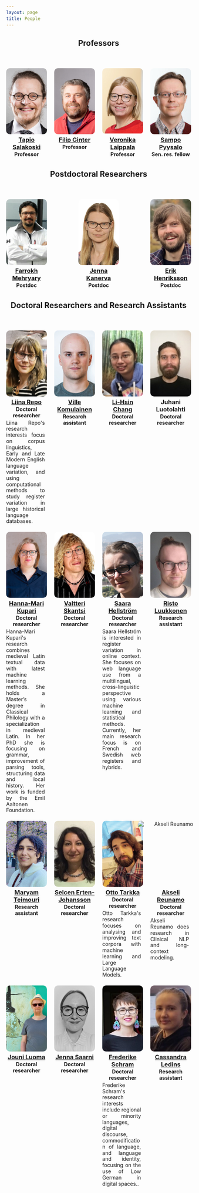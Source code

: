 ```yaml
---
layout: page
title: People
---
```




<style>
    /* Ensure the row stays in a grid-like structure */
    .row {
        display: flex;
        flex-wrap: wrap;
        justify-content: space-between; /* Keeps three items per row */
    }

    /* Individual column settings */
    .col-4u {
        width: 22%; /* Adjusts each column to fit 4 per row */
        display: flex;
        flex-direction: column;
        align-items: center; /* Centers everything inside */
        text-align: center; /* Ensures text is centered */
    }

    /* Image styling */
    .image img {
        width: 180px; /* Adjust as needed */
        height: 180px; /* Ensures uniformity */
        object-fit: cover; /* Ensures the image fills the area without distortion */
        border-radius: 10px; /* Keeps your rounded corner effect */
        display: block;
        margin: 0 auto; /* Ensures images are centered */
    }

    /* Heading spacing */
	 .content h2 {
        margin-top: 8px; 
		margin-bottom: 1px; 
    }

    .content h3 {
        margin-top: 5px; /* Adds spacing between the image and the name */
		margin-bottom: 1px; /* Adjust space between name and text below it */
    }

	.content h4 {
		margin-top: 1px;
		margin-bottom: 4px;
	}

    /* Paragraph text styling */
    .content p {
        text-align: justify;
        margin: 20px 0;
		margin-top: 2px;
        line-height: 1.2; /* Improves readability */
        max-width: 95%; /* Keeps text aligned within a good width */
    }

    /* Ensure responsiveness */
    @media screen and (max-width: 768px) {
        .col-4u {
            width: 48%; /* Two per row on smaller screens */
        }
    }

    @media screen and (max-width: 480px) {
        .col-4u {
            width: 100%; /* One per row on very small screens */
        }
    }
</style>


<section>    
    <header class="major">
        <h2>Professors</h2>
    </header>
    <div class="row">
        <div class="col-4u 12u$(small)">
            <span class="image"><img src="assets/images/tapio-salakoski_new.jpg" alt="Tapio Salakoski" /></span>
            <div class="content">
		    	<h3><a href="https://www.utu.fi/en/people/tapio-salakoski">Tapio Salakoski</a></h3>
		    	<h4>Professor</h4>
	    	</div>
        </div>
        <div class="col-4u 12u$(small)">
            <span class="image"><img src="assets/images/filip-ginter_new.jpg" alt="Filip Ginter" /></span>
            <div class="content">
		    	<h3><a href="https://fginter.github.io/">Filip Ginter</a></h3>
		    	<h4>Professor</h4>
	    	</div>
        </div>
        <div class="col-4u 12u$(small)">
            <span class="image"><img src="assets/images/veronika_laippala.png" alt="Veronika Laippala" /></span>
            <div class="content">
		    	<h3><a href="https://www.utu.fi/en/people/veronika-laippla">Veronika Laippala</a></h3>
		    	<h4>Professor</h4>
	    	</div>
        </div>
    	<div class="col-4u 12u$(small)">
    		<span class="image"><img src="assets/images/sampo_pyysalo.png" height="100" alt="" /></span>
    		<div class="content">
				<h3><a href="https://www.utu.fi/en/people/sampo-pyysalo">Sampo Pyysalo</a></h3>
				<h4>Sen. res. fellow</h4>
			</div>
     	</div>
   </div>
</section>

<section>
   <header class="major">
      <h2>Postdoctoral Researchers</h2>
   </header>
   <div class="row">
     <div class="col-4u 12u$(small)">
       <span class="image"><img src="assets/images/farrokh_mehryary.png" alt="" /></span>
       <div class="content">
		   <h3><a href="https://www.utu.fi/en/people/farrokh-mehryary">Farrokh Mehryary</a></h3>
		   <h4>Postdoc</h4>
       </div>
     </div>
     <div class="col-4u 12u$(small)">
       <span class="image"><img src="assets/images/jenna-kanerva-new.jpg" alt="" /></span>
       <div class="content">
		   <h3><a href="https://github.com/jmnybl">Jenna Kanerva</a></h3>
		   <h4>Postdoc</h4>
       </div>
     </div>
     <div class="col-4u 12u$(small)">
       <span class="image"><img src="assets/images/erik.jpeg" alt="" height="137px"/></span>
       <div class="content">
		   <h3><a href="https://www.utu.fi/en/people/erik-henriksson">Erik Henriksson</a></h3>
		   <h4>Postdoc</h4>
       </div>
     </div>
   </div>
</section>

<section>
    <header class="major">
        <h2>Doctoral Researchers and Research Assistants</h2>
    </header>
    <div class="row">
        <div class="col-4u 12u$(small)">
            <span class="image"><img src="assets/images/liina_repo.jpg" alt="Liina Repo" /></span>
            <div class="content">
	    	<h3><a href="https://www.utu.fi/en/people/liina-repo">Liina Repo</a></h3>
			<h4>Doctoral researcher</h4>
      		<p>Liina Repo's research interests focus on corpus linguistics, Early and Late Modern English language variation, and using computational methods to study register variation in large historical language databases.</p>
      	    </div>
        </div>
        <div class="col-4u 12u$(small)">
            <span class="image"><img src="assets/images/ville_kuva.jpg" alt="Ville Komulainen" /></span>
            <div class="content">
	    	<h3><a href="https://www.utu.fi/en/people/ville-komulainen">Ville Komulainen</a></h3>
			<h4>Research assistant</h4>
      	    </div>
        </div>
        <div class="col-4u 12u$(small)">
            <span class="image"><img src="assets/images/lihsin_chang.jpg" alt="Li-Hsin Chang" /></span>
            <div class="content">
	    	<h3><a href="https://www.utu.fi/en/people/li-hsin-chang">Li-Hsin Chang</a></h3>
			<h4>Doctoral researcher</h4>
      	    </div>
        </div>
        <div class="col-4u 12u$(small)">
            <span class="image"><img src="assets/images/juhani_luotolahti.jpg" alt="Juhani Luotolahti" /></span>
            <div class="content">
	    	<h3>Juhani Luotolahti</h3>
			<h4>Doctoral researcher</h4>
      	    </div>
        </div>
	</div>
    <div class="row">
        <div class="col-4u 12u$(small)">
            <span class="image"><img src="assets/images/hanna-mari_kupari.jpg" alt="Hanna-Mari Kupari" /></span>
            <div class="content">
	    	<h3><a href="https://www.utu.fi/en/people/hanna-mari-kupari">Hanna-Mari Kupari</a></h3>
			<h4>Doctoral researcher</h4>
      		<p>Hanna-Mari Kupari's research combines medieval Latin textual data with latest machine learning methods. She holds a Master’s degree in Classical Philology with a specialization in medieval Latin. In her PhD she is focusing on grammar, improvement of parsing tools, structuring data and local history. Her work is funded by the Emil Aaltonen Foundation.</p>
      	    </div>
        </div>
        <div class="col-4u 12u$(small)">
            <span class="image"><img src="assets/images/valtteri_skantsi.png" alt="Valtteri Skantsi" /></span>
            <div class="content">
			<h3><a href="https://www.utu.fi/en/people/valtteri-skantsi">Valtteri Skantsi</a></h3>
			<h4>Doctoral researcher</h4>
   			</div>
        </div>
        <div class="col-4u 12u$(small)">
            <span class="image"><img src="assets/images/saara_hellstrom.png" alt="Saara Hellström" /></span>
            <div class="content">
	    	<h3><a href="https://www.utu.fi/en/people/saara-hellstrom">Saara Hellström</a></h3>
			<h4>Doctoral researcher</h4>
      		<p>Saara Hellström is interested in register variation in online context. She focuses on web language use from a multilingual, cross-linguistic perspective using various machine learning and statistical methods. Currently, her main research focus is on French and Swedish web registers and hybrids.</p>
      	    </div>
        </div>
        <div class="col-4u 12u$(small)">
            <span class="image"><img src="assets/images/risto-luukkonen.jpg" alt="Risto Luukkonen" /></span>
            <div class="content">
				<h3><a href="https://www.utu.fi/en/people/risto-luukkonen">Risto Luukkonen</a></h3>
				<h4>Research assistant</h4>
			</div>
        </div>
	</div>
    <div class="row">
        <div class="col-4u 12u$(small)">
            <span class="image"><img src="assets/images/maryam_teimouri.jpeg" alt="Maryam Teimouri" /></span>
            <div class="content">
				<h3><a href="https://www.utu.fi/en/people/maryam-teimouribadelehdareh">Maryam Teimouri</a></h3>
				<h4>Research assistant</h4>
			</div>
        </div>
        <div class="col-4u 12u$(small)">
            <span class="image"><img src="assets/images/selcen_erten.jpg" alt="Selcen Erten" /></span>
            <div class="content">
	    	<h3><a href="https://www.utu.fi/en/people/selcen-erten-johansson">Selcen Erten-Johansson</a></h3>
			<h4>Doctoral researcher</h4>
      	    </div>
        </div>
        <div class="col-4u 12u$(small)">
            <span class="image"><img src="assets/images/otto_tarkka.jpg" alt="Otto Tarkka" /></span>
            <div class="content">
	    	<h3><a href="https://www.utu.fi/en/people/otto-tarkka">Otto Tarkka</a></h3>
			<h4>Doctoral researcher</h4>
      		<p>Otto Tarkka's research focuses on analysing and improving text corpora with machine learning and Large Language Models.</p>
      	    </div>
        </div>
        <div class="col-4u 12u$(small)">
            <span class="image"><img src="assets/images/akseli.jpg" alt="Akseli Reunamo" /></span>
            <div class="content">
	    	<h3><a href="https://www.utu.fi/en/people/akseli-reunamo">Akseli Reunamo</a></h3>
			<h4>Doctoral researcher</h4>
      		<p>Akseli Reunamo does research in Clinical NLP and long-context modeling.</p>
      	    </div>
        </div>
    </div>
    <div class="row">
        <div class="col-4u 12u$(small)">
            <span class="image"><img src="assets/images/jouniluoma.jpg" alt="Jouni Luoma" /></span>
            <div class="content">
				<h3><a href="https://www.utu.fi/en/people/jouni-luoma">Jouni Luoma</a></h3>
				<h4>Doctoral researcher</h4>
			</div>
        </div>
        <div class="col-4u 12u$(small)">
            <span class="image"><img src="assets/images/jenna_saarni.PNG" alt="Jenna Saarni" /></span>
            <div class="content">
			<h3><a href="https://www.utu.fi/en/people/jenna-saarni">Jenna Saarni</a></h3>
			<h4>Doctoral researcher</h4>
   			</div>
        </div>
        <div class="col-4u 12u$(small)">
            <span class="image"><img src="assets/images/Frederike_Schram.jpg" alt="Frederike Schram" /></span>
            <div class="content">
	    	<h3><a href="https://www.utu.fi/en/people/frederike-schram">Frederike Schram</a></h3>
			<h4>Doctoral researcher</h4>
      		<p>Frederike Schram's research interests include regional or minority languages, digital discourse, commodification of language, and language and identity, focusing on the use of Low German in digital spaces..</p>
      	    </div>
        </div>
        <div class="col-4u 12u$(small)">
            <span class="image"><img src="assets/images/cassandra_ledins.jpg" alt="Cassandra Ledins" /></span>
            <div class="content">
				<h3><a href="https://www.utu.fi/en/people/cassandra-ledins">Cassandra Ledins</a></h3>
				<h4>Research assistant</h4>
			</div>
        </div>
    </div>
</section>


